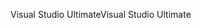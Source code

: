 <span data-ttu-id="70b5c-101">Visual Studio Ultimate</span><span class="sxs-lookup"><span data-stu-id="70b5c-101">Visual Studio Ultimate</span></span>